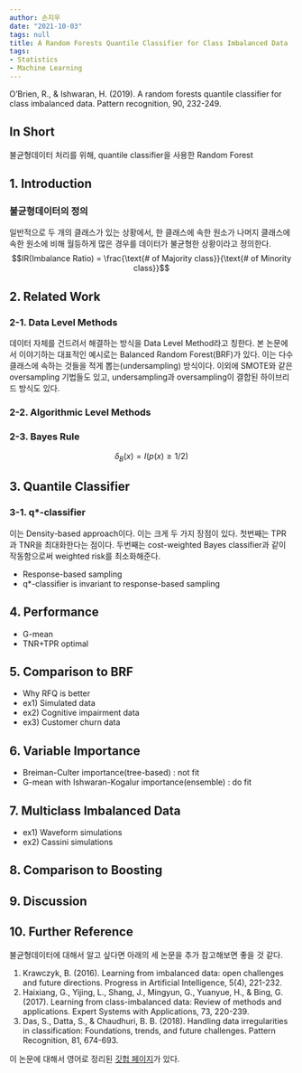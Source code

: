 ```yaml
---
author: 손지우
date: "2021-10-03"
tags: null
title: A Random Forests Quantile Classifier for Class Imbalanced Data
tags:
- Statistics
- Machine Learning
---
```


O’Brien, R., & Ishwaran, H. (2019). A random forests quantile classifier for class imbalanced data. Pattern recognition, 90, 232-249.
<!--more-->

## In Short
불균형데이터 처리를 위해, quantile classifier을 사용한 Random Forest

## 1. Introduction
### 불균형데이터의 정의
일반적으로 두 개의 클래스가 있는 상황에서, 한 클래스에 속한 원소가 나머지 클래스에 속한 원소에 비해 월등하게 많은 경우를 데이터가 불균형한 상황이라고 정의한다.
$$IR(Imbalance Ratio) = \frac{\text{# of Majority class}}{\text{# of Minority class}}$$

## 2. Related Work
### 2-1. Data Level Methods
데이터 자체를 건드려서 해결하는 방식을 Data Level Method라고 칭한다. 본 논문에서 이야기하는 대표적인 예시로는 Balanced Random Forest(BRF)가 있다. 이는 다수 클래스에 속하는 것들을 적게 뽑는(undersampling) 방식이다. 이외에 SMOTE와 같은 oversampling 기법들도 있고, undersampling과 oversampling이 결합된 하이브리드 방식도 있다.

### 2-2. Algorithmic Level Methods


### 2-3. Bayes Rule 
$$\delta_B(x) = I\big( p(x) \geq 1/2 \big)$$

## 3. Quantile Classifier
### 3-1. q*-classifier
이는 Density-based approach이다. 이는 크게 두 가지 장점이 있다. 첫번째는 TPR과 TNR을 최대화한다는 점이다. 두번째는 cost-weighted Bayes classifier과 같이 작동함으로써 weighted risk를 최소화해준다.

- Response-based sampling 
- q*-classifier is invariant to response-based sampling

## 4. Performance
- G-mean
- TNR+TPR optimal

## 5. Comparison to BRF
- Why RFQ is better
- ex1) Simulated data
- ex2) Cognitive impairment data
- ex3) Customer churn data

## 6. Variable Importance
- Breiman-Culter importance(tree-based) : not fit
- G-mean with Ishwaran-Kogalur importance(ensemble) : do fit

## 7. Multiclass Imbalanced Data
- ex1) Waveform simulations
- ex2) Cassini simulations

## 8. Comparison to Boosting

## 9. Discussion

## 10. Further Reference
불균형데이터에 대해서 알고 싶다면 아래의 세 논문을 추가 참고해보면 좋을 것 같다.
1. Krawczyk, B. (2016). Learning from imbalanced data: open challenges and future directions. Progress in Artificial Intelligence, 5(4), 221-232.
2. Haixiang, G., Yijing, L., Shang, J., Mingyun, G., Yuanyue, H., & Bing, G. (2017). Learning from class-imbalanced data: Review of methods and applications. Expert Systems with Applications, 73, 220-239.
3. Das, S., Datta, S., & Chaudhuri, B. B. (2018). Handling data irregularities in classification: Foundations, trends, and future challenges. Pattern Recognition, 81, 674-693.

이 논문에 대해서 영어로 정리된 [깃헙 페이지](https://luminwin.github.io/randomForestSRC/articles/imbalance.html)가 있다. 
